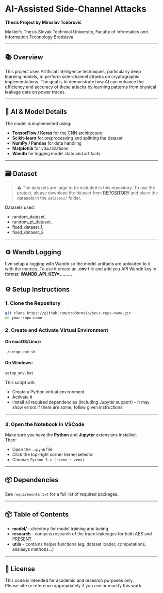 
# AI-Assisted Side-Channel Attacks

**Thesis Project by Miroslav Todorović**

Master's Thesis
Slovak Technical University, Faculty of Informatics and Information Technology
Bratislava

---

## 📚 Overview

This project uses Artificial Intelligence techniques, particularly deep learning models, to perform side-channel attacks on cryptographic implementations. The goal is to demonstrate how AI can enhance the efficiency and accuracy of these attacks by learning patterns from physical leakage data on power traces.

---

## 🧠 AI & Model Details

The model is implemented using:
- **TensorFlow / Keras** for the CNN architecture
- **Scikit-learn** for preprocessing and splitting the dataset
- **NumPy / Pandas** for data handling
- **Matplotlib** for visualizations
- **Wandb** for logging model stats and artifacts
---

## 🗃️ Dataset

> ⚠️ The datasets are large to be included in this repository.
To use the project, please download the dataset from [REPOSITORY](https://github.com/XIAOLUHOU/SCA-measurements-and-analysis----Experimental-results-for-textbook/tree/main) and place the datasets in the `datasets/` folder.

Datasets used:
- random_dataset,
- random_pt_dataset,
- fixed_dataset_1,
- fixed_dataset_2
---

## ⚙️ Wandb Logging

I've setup a logging with Wandb so the model artifacts are uploaded to it with the metrics. To use it create an **.env** file and add you API Wandb key in format: **WANDB_API_KEY=........**.

## ⚙️ Setup Instructions

### 1. Clone the Repository

```bash
git clone https://github.com/xtodorovic/your-repo-name.git
cd your-repo-name
```

### 2. Create and Activate Virtual Environment

#### On macOS/Linux:

```bash
./setup_env.sh
```

#### On Windows:

```cmd
setup_env.bat
```

This script will:
- Create a Python virtual environment
- Activate it
- Install all required dependencies (including Jupyter support) - It may show errors if there are some, follow given instructions

---

### 3. Open the Notebook in VSCode

Make sure you have the **Python** and **Jupyter** extensions installed.  
Then:
- Open the `.ipynb` file
- Click the top-right corner kernel selector
- Choose: `Python 3.x ('venv': venv)`

---

## 📦 Dependencies

See `requirements.txt` for a full list of required packages.

---

## 📦 Table of Contents

- **model/** - directory for model training and tuning
- **research** - contains research of the trace leakeages for both AES and PRESENT
- **utils** - contains helper functions (eg. dataset loader, computations, analasys methods...)

---

## 📄 License

This code is intended for academic and research purposes only.  
Please cite or reference appropriately if you use or modify this work.
